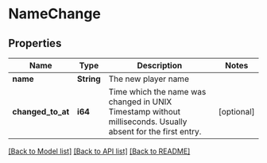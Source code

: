 # NameChange

## Properties
Name | Type | Description | Notes
------------ | ------------- | ------------- | -------------
**name** | **String** | The new player name | 
**changed_to_at** | **i64** | Time which the name was changed in UNIX Timestamp without milliseconds. Usually absent for the first entry. | [optional] 

[[Back to Model list]](../README.md#documentation-for-models) [[Back to API list]](../README.md#documentation-for-api-endpoints) [[Back to README]](../README.md)


